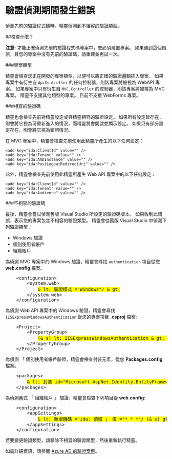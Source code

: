 <properties 
    pageTitle="驗證偵測期間發生錯誤" 
    description="Active directory 連線精靈偵測到不相容的驗證類型" 
    services="active-directory" 
    documentationCenter="" 
    authors="TomArcher" 
    manager="douge" 
    editor=""/>
  
<tags 
    ms.service="active-directory" 
    ms.workload="web" 
    ms.tgt_pltfrm="vs-getting-started" 
    ms.devlang="na" 
    ms.topic="article" 
    ms.date="12/10/2015" 
    ms.author="tarcher"/>

# 驗證偵測期間發生錯誤

偵測先前的驗證程式碼時，精靈偵測到不相容的驗證類型。   

##檢查什麼？

**注意:** 才能正確偵測先前的驗證程式碼專案中，您必須建置專案。  如果遇到這個錯誤，且您的專案中沒有先前的驗證碼，請重建並再試一次。

###專案類型

精靈會檢查您正在開發的專案類型，以便可以將正確的驗證邏輯插入專案。  如果專案中有衍生自 `ApiController` 的任何控制器，則該專案將被視為 WebAPI 專案。  如果專案中只有衍生自 `MVC.Controller` 的控制器，則該專案將被視為 MVC 專案。  精靈不支援其他類型的專案。  目前不支援 WebForms 專案。

###相容的驗證碼

精靈也會檢查先前對精靈設定或與精靈相容的驗證設定。  如果所有設定皆存在，則會將它視為可重新進入的情況，而精靈將會開啟並顯示設定。  如果只有部分設定存在，則會將它視為錯誤情況。

在 MVC 專案中，精靈會檢查先前使用此精靈所產生的以下任何設定：

    <add key="ida:ClientId" value="" />
    <add key="ida:Tenant" value="" />
    <add key="ida:AADInstance" value="" />
    <add key="ida:PostLogoutRedirectUri" value="" />

此外，精靈會檢查先前使用此精靈所產生 Web API 專案中的以下任何設定：

    <add key="ida:ClientId" value="" />
    <add key="ida:Tenant" value="" />
    <add key="ida:Audience" value="" />

###不相容的驗證碼

最後，精靈會嘗試偵測舊版 Visual Studio 所設定的驗證碼版本。 如果收到此錯誤，表示您的專案包含不相容的驗證類型。 精靈會從舊版 Visual Studio 中偵測下列驗證類型：

* Windows 驗證 
* 個別使用者帳戶 
* 組織帳戶 
 

為偵測 MVC 專案中的 Windows 驗證，精靈會尋找 `authentication` 項目從您 **web.config** 檔案。

<pre>
    &lt;configuration&gt;
        &lt;system.web&gt;
            <span style="background-color: yellow">& lt; 驗證模式 ="Windows"/ & gt;</span>
        &lt;/system.web&gt;
    &lt;/configuration&gt;
</pre>

為偵測 Web API 專案中的 Windows 驗證，精靈會尋找 `IISExpressWindowsAuthentication` 從您的專案項目 **.csproj** 檔案:

<pre>
    &lt;Project&gt;
        &lt;PropertyGroup&gt;
            <span style="background-color: yellow">(& s) lt; IISExpressWindowsAuthentication & gt; 啟用 (& s) lt; / IISExpressWindowsAuthentication & gt;</span>
        &lt;/PropertyGroup>
    &lt;/Project&gt;
</pre>

為偵測 「 個別使用者帳戶驗證，精靈會檢查封裝元素，從您 **Packages.config** 檔案。

<pre>
    &lt;packages&gt;
        <span style="background-color: yellow">& lt; 封裝 id="Microsoft.AspNet.Identity.EntityFramework 」 版本 ="2.1.0"targetFramework ="net45"/ (& s) gt;</span>
    &lt;/packages&gt;
</pre>

為偵測舊式 「 組織帳戶 」 驗證，精靈會檢查下列項目從 **web.config**:

<pre>
    &lt;configuration&gt;
        &lt;appSettings&gt;
            <span style="background-color: yellow">& lt; 新增機碼 ="ida: 領域 」 值 ="* * *"/ (& s) gt;</span>
        &lt;/appSettings&gt;
    &lt;/configuration&gt;
</pre>

若要變更驗證類型，請移除不相容的驗證類型，然後重新執行精靈。

如需詳細資訊，請參閱 [Azure AD 的驗證案例](active-directory-authentication-scenarios.md)。
